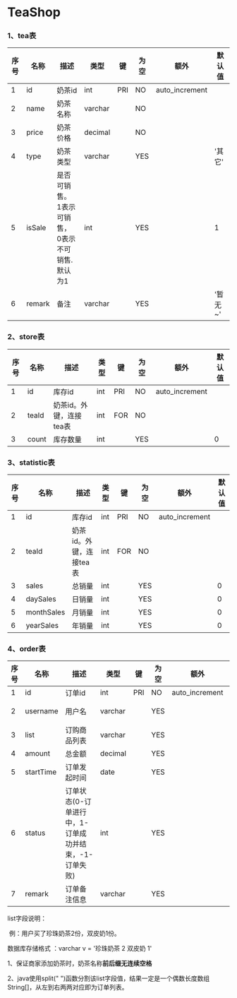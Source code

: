 # TeaShop
### 1、tea表

| 序号 | 名称   | 描述                                               | 类型    | 键   | 为空 | 额外           | 默认值  |
| ---- | ------ | -------------------------------------------------- | ------- | ---- | ---- | -------------- | ------- |
| 1    | id     | 奶茶id                                             | int     | PRI  | NO   | auto_increment |         |
| 2    | name   | 奶茶名称                                           | varchar |      | NO   |                |         |
| 3    | price  | 奶茶价格                                           | decimal |      | NO   |                |         |
| 4    | type   | 奶茶类型                                           | varchar |      | YES  |                | '其它'  |
| 5    | isSale | 是否可销售。<br />1表示可销售，<br />0表示不可销售.<br />默认为1 | int     |      | YES  |                | 1       |
| 6    | remark | 备注                                               | varchar |      | YES  |                | '暂无~' |



### 2、store表

| 序号 | 名称  | 描述                    | 类型 | 键   | 为空 | 额外           | 默认值 |
| ---- | ----- | ----------------------- | ---- | ---- | ---- | -------------- | ------ |
| 1    | id    | 库存id                  | int  | PRI  | NO   | auto_increment |        |
| 2    | teaId | 奶茶id。外键，连接tea表 | int  | FOR  | NO   |                |        |
| 3    | count | 库存数量                | int  |      | YES  |                | 0      |





### 3、statistic表

| 序号 | 名称       | 描述                    | 类型 | 键   | 为空 | 额外           | 默认值 |
| ---- | ---------- | ----------------------- | ---- | ---- | ---- | -------------- | ------ |
| 1    | id         | 库存id                  | int  | PRI  | NO   | auto_increment |        |
| 2    | teaId      | 奶茶id。外键，连接tea表 | int  | FOR  | NO   |                |        |
| 3    | sales      | 总销量                  | int  |      | YES  |                | 0      |
| 4    | daySales   | 日销量                  | int  |      | YES  |                | 0      |
| 5    | monthSales | 月销量                  | int  |      | YES  |                | 0      |
| 6    | yearSales  | 年销量                  | int  |      | YES  |                | 0      |



### 4、order表

| 序号 | 名称      | 描述                                                  | 类型    | 键   | 为空 | 额外           | 默认值   |
| ---- | --------- | ----------------------------------------------------- | ------- | ---- | ---- | -------------- | -------- |
| 1    | id        | 订单id                                                | int     | PRI  | NO   | auto_increment |          |
| 2    | username  | 用户名                                                | varchar |      | YES  |                | '无名氏' |
| 3    | list      | 订购商品列表                                          | varchar |      | YES  |                | NULL     |
| 4    | amount    | 总金额                                                | decimal |      | YES  |                | NULL     |
| 5    | startTime | 订单发起时间                                          | date    |      | YES  |                | NULL     |
| 6    | status    | 订单状态(0-订单进行中，1-订单成功并结束，-1-订单失败) | int     |      | YES  |                | 0        |
| 7    | remark    | 订单备注信息                                          | varchar |      | YES  |                | '暂无~'  |

list字段说明：

​	例：用户买了珍珠奶茶2份，双皮奶1份。

数据库存储格式 ：varchar v = '珍珠奶茶 2 双皮奶 1'

1、保证商家添加奶茶时，奶茶名称**前后缀无连续空格**

2、java使用split(" ")函数分割该list字段值，结果一定是一个偶数长度数组String[]，从左到右两两对应即为订单列表。
